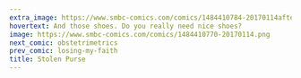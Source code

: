 ```yaml
---
extra_image: https://www.smbc-comics.com/comics/1484410784-20170114after.png
hovertext: And those shoes. Do you really need nice shoes?
image: https://www.smbc-comics.com/comics/1484410770-20170114.png
next_comic: obstetrimetrics
prev_comic: losing-my-faith
title: Stolen Purse
---
```


